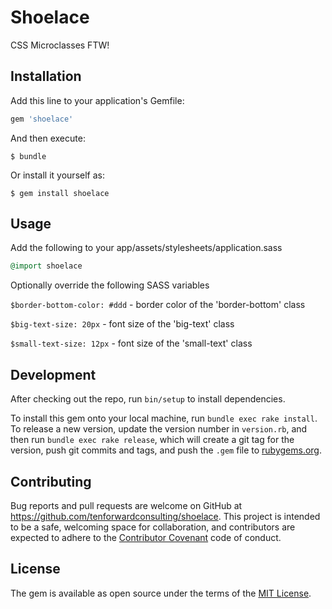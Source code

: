 # Shoelace

CSS Microclasses FTW!

## Installation

Add this line to your application's Gemfile:

```ruby
gem 'shoelace'
```

And then execute:

    $ bundle

Or install it yourself as:

    $ gem install shoelace

## Usage

Add the following to your app/assets/stylesheets/application.sass

```ruby
@import shoelace
```

Optionally override the following SASS variables

`$border-bottom-color: #ddd` - border color of the 'border-bottom' class

`$big-text-size: 20px` - font size of the 'big-text' class

`$small-text-size: 12px` - font size of the 'small-text' class

## Development

After checking out the repo, run `bin/setup` to install dependencies.

To install this gem onto your local machine, run `bundle exec rake install`. To release a new version, update the version number in `version.rb`, and then run `bundle exec rake release`, which will create a git tag for the version, push git commits and tags, and push the `.gem` file to [rubygems.org](https://rubygems.org).

## Contributing

Bug reports and pull requests are welcome on GitHub at https://github.com/tenforwardconsulting/shoelace. This project is intended to be a safe, welcoming space for collaboration, and contributors are expected to adhere to the [Contributor Covenant](http://contributor-covenant.org) code of conduct.


## License

The gem is available as open source under the terms of the [MIT License](http://opensource.org/licenses/MIT).

